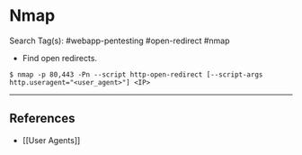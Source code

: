 # Nmap

Search Tag(s): #webapp-pentesting #open-redirect #nmap

- Find open redirects.

`$ nmap -p 80,443 -Pn --script http-open-redirect [--script-args http.useragent="<user_agent>"] <IP>`

---
## References

- [[User Agents]]
